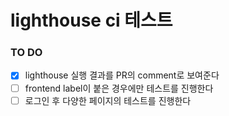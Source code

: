 # lighthouse ci 테스트
### TO DO
- [x] lighthouse 실행 결과를 PR의 comment로 보여준다
- [ ] frontend label이 붙은 경우에만 테스트를 진행한다
- [ ] 로그인 후 다양한 페이지의 테스트를 진행한다

